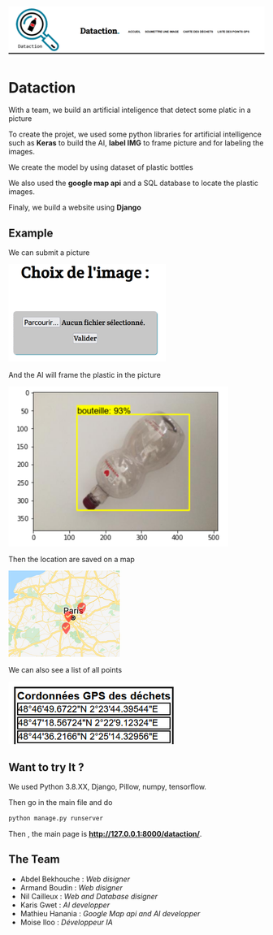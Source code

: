 ![Logo](https://github.com/MatthieuHanania/Dataction/blob/master/presentation/front.png)
# Dataction
With a team, we build an artificial inteligence that detect some platic in a picture

To create the projet, we used some python libraries for artificial intelligence such as **Keras** to build the AI, **label IMG** to frame picture and for labeling the images.

We create the model by using dataset of plastic bottles

We also used the **google map api** and a SQL database to locate the plastic images.

Finaly, we build a website using **Django** 

## Example 

We can submit a picture

![submit](https://github.com/MatthieuHanania/Dataction/blob/master/presentation/loading.png)


And the AI will frame the plastic in the picture

![result](https://github.com/MatthieuHanania/Dataction/blob/master/presentation/bouteille.PNG)

Then the location are saved on a map

![map](https://github.com/MatthieuHanania/Dataction/blob/master/presentation/points%20on%20a%20map.png)

We can also see a list of all points

![list](https://github.com/MatthieuHanania/Dataction/blob/master/presentation/list.png)

## Want to try It ? 

We used Python 3.8.XX, Django, Pillow, numpy, tensorflow.

Then go in the main file and do 

```bash
python manage.py runserver
```
Then , the main page is **http://127.0.0.1:8000/dataction/**.

## The Team

* Abdel Bekhouche : *Web disigner*
* Armand Boudin : *Web disigner*
* Nil Cailleux : *Web and Database disigner*
* Karis Gwet : *AI developper*
* Mathieu Hanania : *Google Map api and AI developper*
* Moise Iloo : *Développeur IA*

